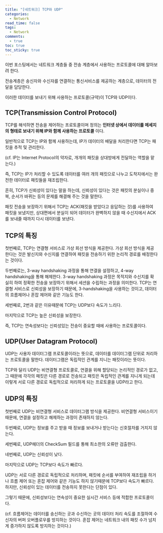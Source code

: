 ```yaml
---
title: "[네트워크] TCP와 UDP"
categories:
  - Network
read_time: false
tags:
  - Network
comments:
  - true
toc: true
toc_sticky: true
---
```

이번 포스팅에서는 네트워크 계층들 중 전송 계층에서 사용하는 프로토콜에 대해 알아보려 한다.

전송계층은 송신자와 수신자를 연결하는 통신서비스를 제공하는 계층으로, 데이터의 전달을 담당한다.

이러한 데이터를 보내기 위해 사용하는 프로토콜(규약)이 TCP와 UDP이다.

## TCP(Transmission Control Protocol)
TCP를 해석하면 전송을 제어하는 프로토콜이며 정의는 __인터넷 상에서 데이터를 메세지의 형태로 보내기 위해 IP와 함께 사용하는 프로토콜__ 이다.

일반적으로 TCP는 IP와 함께 사용하는데, IP가 데이터의 배달을 처리한다면 TCP는 패킷을 추적 및 관리한다.

(cf. IP는 Internet Protocol의 약자로, 개개의 패킷을 상대방에게 전달하는 역할을 맡는다.)

즉, TCP는 IP가 처리할 수 있도록 데이터를 여러 개의 패킷으로 나누고 도착지에서는 완전한 데이터로 패킷들을 재조립한다.

흔히, TCP가 신뢰성이 있다는 말을 하는데, 신뢰성이 있다는 것은 패킷의 분실이나 중복, 순서가 바뀌는 등의 문제를 해결해 주는 것을 말한다.

패킷 전송을 보장하기 위해서 TCP는 ACK(패킷을 받았다고 응답하는 것)를 사용하여 패킷을 보냈지만, 상대편에서 분실이 되어 데이터가 완벽하지 않을 때 수신지에서 ACK를 보내줄 때까지 다시 데이터를 보낸다.

## TCP의 특징
첫번째로, TCP는 연결형 서비스로 가상 회선 방식을 제공한다. 가상 회선 방식을 제공한다는 것은 발신지와 수신지를 연결하여 패킷을 전송하기 위한 논리적 경로를 배정한다는 것이다.

두번째로는, 3-way handshaking 과정을 통해 연결을 설정하고, 4-way handshaking을 통해 해제한다. 3-way handshaking 과정은 목적지와 수신지를 확실히 하여 정확한 전송을 보장하기 위해서 세션을 수립하는 과정을 의미한다. TCP는 연결형 서비스로 신뢰성을 보장하기 때문에, 3-handshaking을 사용하는 것이고, 데이터의 흐름제어나 혼잡 제어와 같은 기능도 한다.

세번째로, 2번과 같은 이유때문에 TCP는 UDP보다 속도가 느리다. 

마지막으로 TCP는 높은 신뢰성을 보장한다.

즉, TCP는 연속성보다는 신뢰성있는 전송이 중요할 때에 사용하는 프로토콜이다.

## UDP(User Datagram Protocol)
UDP는 사용자 데이터그램 프로토콜이라는 뜻으로, 데이터를 데이터그램 단위로 처리하는 프로토콜을 말한다. 데이터그램은 독립적인 관계를 지니는 패킷이라는 뜻이다.

TCP와 달리 UDP는 비연결형 프로토콜로, 연결을 위해 할당되는 논리적인 경로가 없고, 그 때문에 각각의 패킷은 다른 경로로 전송되고 패킷은 독립적인 관계를 지니게 되는데 이렇게 서로 다른 경로로 독립적으로 처리하게 되는 프로토콜을 UDP라고 한다.

## UDP의 특징
첫번째로 UDP는 비연결형 서비스로 데이터그램 방식을 제공한다. 비연결형 서비스이기 때문에, 연결을 설정하고 해제하는 과정이 존재하지 않는다. 

두번째로, UDP는 정보를 주고 받을 때 정보를 보내거나 받는다는 신호절차를 거치지 않는다.

세번째로, UDP헤더의 CheckSum 필드를 통해 최소한의 오류만 검출한다.

네번째로, UDP는 신뢰성이 낮다.

마지막으로 UDP는 TCP보다 속도가 빠르다.

UDP는 서로 다른 경로로 독립적으로 처리하며, 패킷에 순서를 부여하여 재조립을 하거나 흐름 제어 또는 혼잡 제어와 같은 기능도 하지 않기때문에 TCP보다 속도가 빠르다. 하지만, 신뢰성이 있는 데이터를 전송하지 못한다는 단점이 있다.

그렇기 때문에, 신뢰성보다는 연속성이 중요한 실시간 서비스 등에 적합한 프로토콜이다.

(cf. 흐름제어는 데이터를 송신하는 곳과 수신하는 곳의 데이터 처리 속도를 조절하여 수신자의 버퍼 오버플로우를 방지하는 것이다. 혼잡 제어는 네트워크 내의 패킷 수가 넘치게 증가하지 않도록 방지하는 것이다.)


